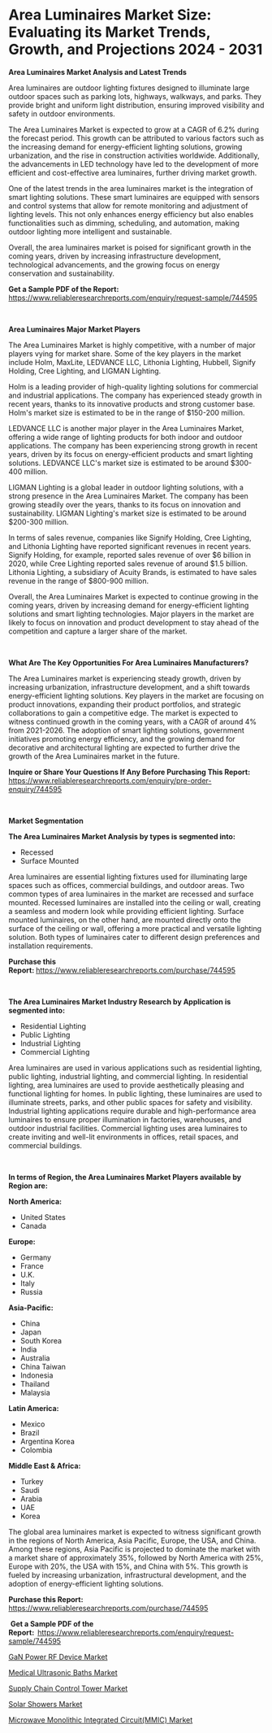 <p><h1>Area Luminaires Market Size: Evaluating its Market Trends, Growth, and Projections 2024 - 2031</h1></p><p><strong>Area Luminaires Market Analysis and Latest Trends</strong></p>
<p><p>Area luminaires are outdoor lighting fixtures designed to illuminate large outdoor spaces such as parking lots, highways, walkways, and parks. They provide bright and uniform light distribution, ensuring improved visibility and safety in outdoor environments.</p><p>The Area Luminaires Market is expected to grow at a CAGR of 6.2% during the forecast period. This growth can be attributed to various factors such as the increasing demand for energy-efficient lighting solutions, growing urbanization, and the rise in construction activities worldwide. Additionally, the advancements in LED technology have led to the development of more efficient and cost-effective area luminaires, further driving market growth.</p><p>One of the latest trends in the area luminaires market is the integration of smart lighting solutions. These smart luminaires are equipped with sensors and control systems that allow for remote monitoring and adjustment of lighting levels. This not only enhances energy efficiency but also enables functionalities such as dimming, scheduling, and automation, making outdoor lighting more intelligent and sustainable.</p><p>Overall, the area luminaires market is poised for significant growth in the coming years, driven by increasing infrastructure development, technological advancements, and the growing focus on energy conservation and sustainability.</p></p>
<p><strong>Get a Sample PDF of the Report:&nbsp;</strong> <a href="https://www.reliableresearchreports.com/enquiry/request-sample/744595">https://www.reliableresearchreports.com/enquiry/request-sample/744595</a></p>
<p>&nbsp;</p>
<p><strong>Area Luminaires Major Market Players</strong></p>
<p><p>The Area Luminaires Market is highly competitive, with a number of major players vying for market share. Some of the key players in the market include Holm, MaxLite, LEDVANCE LLC, Lithonia Lighting, Hubbell, Signify Holding, Cree Lighting, and LIGMAN Lighting.</p><p>Holm is a leading provider of high-quality lighting solutions for commercial and industrial applications. The company has experienced steady growth in recent years, thanks to its innovative products and strong customer base. Holm's market size is estimated to be in the range of $150-200 million.</p><p>LEDVANCE LLC is another major player in the Area Luminaires Market, offering a wide range of lighting products for both indoor and outdoor applications. The company has been experiencing strong growth in recent years, driven by its focus on energy-efficient products and smart lighting solutions. LEDVANCE LLC's market size is estimated to be around $300-400 million.</p><p>LIGMAN Lighting is a global leader in outdoor lighting solutions, with a strong presence in the Area Luminaires Market. The company has been growing steadily over the years, thanks to its focus on innovation and sustainability. LIGMAN Lighting's market size is estimated to be around $200-300 million.</p><p>In terms of sales revenue, companies like Signify Holding, Cree Lighting, and Lithonia Lighting have reported significant revenues in recent years. Signify Holding, for example, reported sales revenue of over $6 billion in 2020, while Cree Lighting reported sales revenue of around $1.5 billion. Lithonia Lighting, a subsidiary of Acuity Brands, is estimated to have sales revenue in the range of $800-900 million.</p><p>Overall, the Area Luminaires Market is expected to continue growing in the coming years, driven by increasing demand for energy-efficient lighting solutions and smart lighting technologies. Major players in the market are likely to focus on innovation and product development to stay ahead of the competition and capture a larger share of the market.</p></p>
<p>&nbsp;</p>
<p><strong>What Are The Key Opportunities For Area Luminaires Manufacturers?</strong></p>
<p><p>The Area Luminaires market is experiencing steady growth, driven by increasing urbanization, infrastructure development, and a shift towards energy-efficient lighting solutions. Key players in the market are focusing on product innovations, expanding their product portfolios, and strategic collaborations to gain a competitive edge. The market is expected to witness continued growth in the coming years, with a CAGR of around 4% from 2021-2026. The adoption of smart lighting solutions, government initiatives promoting energy efficiency, and the growing demand for decorative and architectural lighting are expected to further drive the growth of the Area Luminaires market in the future.</p></p>
<p><strong>Inquire or Share Your Questions If Any Before Purchasing This Report:</strong> <a href="https://www.reliableresearchreports.com/enquiry/pre-order-enquiry/744595">https://www.reliableresearchreports.com/enquiry/pre-order-enquiry/744595</a></p>
<p>&nbsp;</p>
<p><strong>Market Segmentation</strong></p>
<p><strong>The Area Luminaires Market Analysis by types is segmented into:</strong></p>
<p><ul><li>Recessed</li><li>Surface Mounted</li></ul></p>
<p><p>Area luminaires are essential lighting fixtures used for illuminating large spaces such as offices, commercial buildings, and outdoor areas. Two common types of area luminaires in the market are recessed and surface mounted. Recessed luminaires are installed into the ceiling or wall, creating a seamless and modern look while providing efficient lighting. Surface mounted luminaires, on the other hand, are mounted directly onto the surface of the ceiling or wall, offering a more practical and versatile lighting solution. Both types of luminaires cater to different design preferences and installation requirements.</p></p>
<p><strong>Purchase this Report:&nbsp;</strong><a href="https://www.reliableresearchreports.com/purchase/744595">https://www.reliableresearchreports.com/purchase/744595</a></p>
<p>&nbsp;</p>
<p><strong>The Area Luminaires Market Industry Research by Application is segmented into:</strong></p>
<p><ul><li>Residential Lighting</li><li>Public Lighting</li><li>Industrial Lighting</li><li>Commercial Lighting</li></ul></p>
<p><p>Area luminaires are used in various applications such as residential lighting, public lighting, industrial lighting, and commercial lighting. In residential lighting, area luminaires are used to provide aesthetically pleasing and functional lighting for homes. In public lighting, these luminaires are used to illuminate streets, parks, and other public spaces for safety and visibility. Industrial lighting applications require durable and high-performance area luminaires to ensure proper illumination in factories, warehouses, and outdoor industrial facilities. Commercial lighting uses area luminaires to create inviting and well-lit environments in offices, retail spaces, and commercial buildings.</p></p>
<p>&nbsp;</p>
<p><strong>In terms of Region, the Area Luminaires Market Players available by Region are:</strong></p>
<p>
    <p> <strong> North America: </strong>
        <ul>
            <li>United States</li>
            <li>Canada</li>
        </ul>
        </p> 
    <p> <strong> Europe: </strong>
        <ul>
            <li>Germany</li>
            <li>France</li>
            <li>U.K.</li>
            <li>Italy</li>
            <li>Russia</li>
        </ul>
        </p> 
    <p> <strong> Asia-Pacific: </strong>
        <ul>
            <li>China</li>
            <li>Japan</li>
            <li>South Korea</li>
            <li>India</li>
            <li>Australia</li>
            <li>China Taiwan</li>
            <li>Indonesia</li>
            <li>Thailand</li>
            <li>Malaysia</li>
        </ul>
        </p> 
    <p> <strong> Latin America: </strong>
        <ul>
            <li>Mexico</li>
            <li>Brazil</li>
            <li>Argentina Korea</li>
            <li>Colombia</li>
        </ul>
        </p> 
    <p> <strong> Middle East & Africa: </strong>
        <ul>
            <li>Turkey</li>
            <li>Saudi</li>
            <li>Arabia</li>
            <li>UAE</li>
            <li>Korea</li>
        </ul>
    </p>
    </p>
<p><p>The global area luminaires market is expected to witness significant growth in the regions of North America, Asia Pacific, Europe, the USA, and China. Among these regions, Asia Pacific is projected to dominate the market with a market share of approximately 35%, followed by North America with 25%, Europe with 20%, the USA with 15%, and China with 5%. This growth is fueled by increasing urbanization, infrastructural development, and the adoption of energy-efficient lighting solutions.</p></p>
<p><strong>Purchase this Report: </strong><a href="https://www.reliableresearchreports.com/purchase/744595">https://www.reliableresearchreports.com/purchase/744595</a></p>
<p>&nbsp;<strong>Get a Sample PDF of the Report:&nbsp;&nbsp;</strong><a href="https://www.reliableresearchreports.com/enquiry/request-sample/744595">https://www.reliableresearchreports.com/enquiry/request-sample/744595</a></p>
<p><strong></strong></p>
<p><p><a href="https://view.publitas.com/reportprime-1/gan-power-rf-device-market-size-growth-and-forecast-from-2024-2031/">GaN Power RF Device Market</a></p><p><a href="https://automatic-knee-4c7.notion.site/Medical-Ultrasonic-Baths-Market-Research-Report-Forecasted-for-Period-from-2024-2031-by-Market-Ty-a38d2704744e44de818ba1fa2e2e8897">Medical Ultrasonic Baths Market</a></p><p><a href="https://sulfuric-clavicle-d39.notion.site/Supply-Chain-Control-Tower-Market-Insights-Market-Players-and-Forecast-Till-2031-30a1acbe7ae3411bb0ceaf584f17c617">Supply Chain Control Tower Market</a></p><p><a href="https://sulfuric-clavicle-d39.notion.site/Solar-Showers-Market-A-Comprehensive-Report-of-its-Market-Share-Growth-Trends-2024-2031-12bec51279b84d1a8050d0f868a4d72e">Solar Showers Market</a></p><p><a href="https://view.publitas.com/reportprime-1/microwave-monolithic-integrated-circuit-mmic-market-size-share-trends-analysis-report-by-application-regional-outlook-competitive-strategies-and-segment-forecasts-2024-2031/">Microwave Monolithic Integrated Circuit(MMIC) Market</a></p></p>